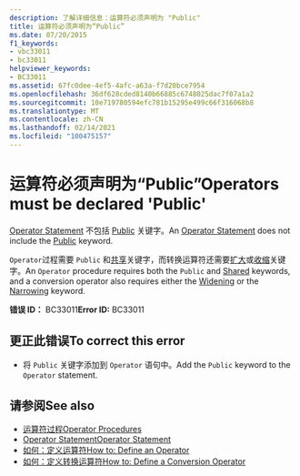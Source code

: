 ```yaml
---
description: 了解详细信息：运算符必须声明为 "Public"
title: 运算符必须声明为“Public”
ms.date: 07/20/2015
f1_keywords:
- vbc33011
- bc33011
helpviewer_keywords:
- BC33011
ms.assetid: 67fc0dee-4ef5-4afc-a63a-f7d20bce7954
ms.openlocfilehash: 36df628cded8140b66885c6748025dac7f07a1a2
ms.sourcegitcommit: 10e719780594efc781b15295e499c66f316068b8
ms.translationtype: MT
ms.contentlocale: zh-CN
ms.lasthandoff: 02/14/2021
ms.locfileid: "100475157"
---
```

# <a name="operators-must-be-declared-public"></a><span data-ttu-id="6ff67-103">运算符必须声明为“Public”</span><span class="sxs-lookup"><span data-stu-id="6ff67-103">Operators must be declared 'Public'</span></span>

<span data-ttu-id="6ff67-104">[Operator Statement](../language-reference/statements/operator-statement.md) 不包括 [Public](../language-reference/modifiers/public.md) 关键字。</span><span class="sxs-lookup"><span data-stu-id="6ff67-104">An [Operator Statement](../language-reference/statements/operator-statement.md) does not include the [Public](../language-reference/modifiers/public.md) keyword.</span></span>  
  
 <span data-ttu-id="6ff67-105">`Operator`过程需要 `Public` 和[共享](../language-reference/modifiers/shared.md)关键字，而转换运算符还需要[扩大](../language-reference/modifiers/widening.md)或[收缩](../language-reference/modifiers/narrowing.md)关键字。</span><span class="sxs-lookup"><span data-stu-id="6ff67-105">An `Operator` procedure requires both the `Public` and [Shared](../language-reference/modifiers/shared.md) keywords, and a conversion operator also requires either the [Widening](../language-reference/modifiers/widening.md) or the [Narrowing](../language-reference/modifiers/narrowing.md) keyword.</span></span>  
  
 <span data-ttu-id="6ff67-106">**错误 ID：** BC33011</span><span class="sxs-lookup"><span data-stu-id="6ff67-106">**Error ID:** BC33011</span></span>  
  
## <a name="to-correct-this-error"></a><span data-ttu-id="6ff67-107">更正此错误</span><span class="sxs-lookup"><span data-stu-id="6ff67-107">To correct this error</span></span>  
  
- <span data-ttu-id="6ff67-108">将 `Public` 关键字添加到 `Operator` 语句中。</span><span class="sxs-lookup"><span data-stu-id="6ff67-108">Add the `Public` keyword to the `Operator` statement.</span></span>  
  
## <a name="see-also"></a><span data-ttu-id="6ff67-109">请参阅</span><span class="sxs-lookup"><span data-stu-id="6ff67-109">See also</span></span>

- [<span data-ttu-id="6ff67-110">运算符过程</span><span class="sxs-lookup"><span data-stu-id="6ff67-110">Operator Procedures</span></span>](../programming-guide/language-features/procedures/operator-procedures.md)
- [<span data-ttu-id="6ff67-111">Operator Statement</span><span class="sxs-lookup"><span data-stu-id="6ff67-111">Operator Statement</span></span>](../language-reference/statements/operator-statement.md)
- [<span data-ttu-id="6ff67-112">如何：定义运算符</span><span class="sxs-lookup"><span data-stu-id="6ff67-112">How to: Define an Operator</span></span>](../programming-guide/language-features/procedures/how-to-define-an-operator.md)
- [<span data-ttu-id="6ff67-113">如何：定义转换运算符</span><span class="sxs-lookup"><span data-stu-id="6ff67-113">How to: Define a Conversion Operator</span></span>](../programming-guide/language-features/procedures/how-to-define-a-conversion-operator.md)
